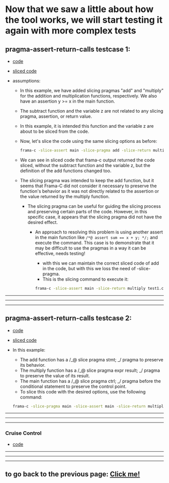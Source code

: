 # Now that we saw a little about how the tool works, we will start testing it again with more complex tests

## pragma-assert-return-calls testcase 1:

-   [code](/tests/complex_tests/pragma_assert_return/test1.c)
-   [sliced code](/tests/complex_tests/pragma_assert_return/test1-sliced.c)
-   assumptions:

    -   In this example, we have added slicing pragmas "add" and "multiply" for the addition and multiplication functions, respectively. We also have an assertion y >= x in the main function.
    -   The subtract function and the variable z are not related to any slicing pragma, assertion, or return value.
    -   In this example, it is intended this function and the variable z are about to be sliced from the code.
    -   Now, let's slice the code using the same slicing options as before:

        ```bash
        frama-c -slice-assert main -slice-pragma add -slice-return multiply test1.c -then-on 'Slicing export' -print -ocode 'test1-sliced.c'
        ```

    -   We can see in sliced code that frama-c output returned the code sliced, without the subtract function and the variable z, but the definition of the add functions changed too.

    -   The slicing pragma was intended to keep the add function, but it seems that Frama-C did not consider it necessary to preserve the function's behavior as it was not directly related to the assertion or the value returned by the multiply function.

        -   The slicing pragma can be useful for guiding the slicing process and preserving certain parts of the code. However, in this specific case, it appears that the slicing pragma did not have the desired effect.

            -   An approach to resolving this problem is using another assert in the main function like `/*@ assert sum == x + y; */;` and execute the command. This case is to demonstrate that it may be difficult to use the pragmas in a way it can be effective, needs testing!

                -   with this we can maintain the correct sliced code of add in the code, but with this we loss the need of -slice-pragma.
                -   This is the slicing command to execute it:

                ```bash
                frama-c -slice-assert main -slice-return multiply test1.c -then-on 'Slicing export' -print -ocode 'test1-sliced.c''
                ```

---

---

---

## pragma-assert-return-calls testcase 2:

-   [code](../tests/complex_tests/pragma_assert_return/test2.c)
-   [sliced code](../tests/complex_tests/pragma_assert_return/test2-sliced.c)

-   In this example:

    -   The add function has a /_@ slice pragma stmt; _/ pragma to preserve its behavior.
    -   The multiply function has a /_@ slice pragma expr result; _/ pragma to preserve the value of its result.
    -   The main function has a /_@ slice pragma ctrl; _/ pragma before the conditional statement to preserve the control point.
    -   To slice this code with the desired options, use the following command:

    ```bash
    frama-c -slice-pragma main -slice-assert main -slice-return multiply -slice-calls add test.c -then-on 'Slicing.export' -print -ocode 'sliced_test.c'
    ```

---

---

---

### Cruise Control

-   [code](/tests/complex_tests/cruise_control/)

---

---

---

## to go back to the previous page: [Click me!](./exampleOfCLIMode.md)
